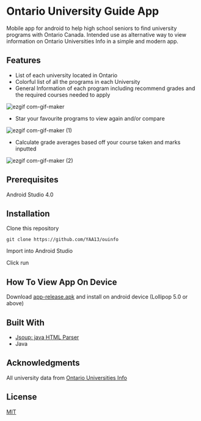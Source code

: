 # Ontario University Guide App

Mobile app for android to help high school seniors to find university programs with Ontario Canada. 
Intended use as alternative way to view information on Ontario Universities Info in a simple and modern app.

## Features
- List of each university located in Ontario
- Colorful list of all the programs in each University
- General Information of each program including recommend grades and the required courses needed to apply

![ezgif com-gif-maker](https://user-images.githubusercontent.com/44479056/93013120-7cad5580-f573-11ea-9eb5-4ae0fb9da3fc.gif)

- Star your favourite programs to view again and/or compare

![ezgif com-gif-maker (1)](https://user-images.githubusercontent.com/44479056/93013156-cdbd4980-f573-11ea-8ec4-bacda4b14ef3.gif)

- Calculate grade averages based off your course taken and marks inputted 

![ezgif com-gif-maker (2)](https://user-images.githubusercontent.com/44479056/93013158-cf870d00-f573-11ea-980a-8c3cba94a216.gif)

## Prerequisites

Android Studio 4.0

## Installation

Clone this repository 
    
    git clone https://github.com/YAA13/ouinfo

Import into Android Studio

Click run

## How To View App On Device

Download [app-release.apk](https://github.com/YawA13/OntarioUniversityGuideApp/blob/master/app/release/app-release.apk) and install on android device (Lollipop 5.0 or above) 

## Built With
- [Jsoup: java HTML Parser](https://jsoup.org/)
- Java 

## Acknowledgments

All university data from [Ontario Universities Info](https://www.ontariouniversitiesinfo.ca/) 

## License

[MIT](https://choosealicense.com/licenses/mit/)

